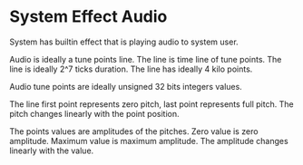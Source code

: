 # System Effect Audio

System has builtin effect that is playing audio to system user.

Audio is ideally a tune points line.
The line is time line of tune points.
The line is ideally 2^7 ticks duration.
The line has ideally 4 kilo points.

Audio tune points are ideally unsigned 32 bits integers values.

The line first point represents zero pitch, last point represents full pitch.
The pitch changes linearly with the point position.

The points values are amplitudes of the pitches.
Zero value is zero amplitude.
Maximum value is maximum amplitude.
The amplitude changes linearly with the value.